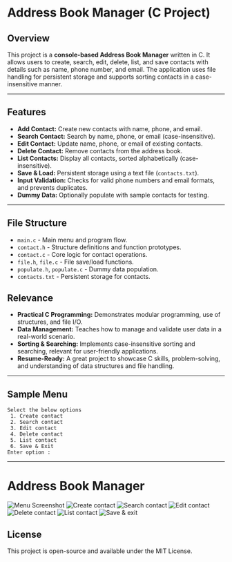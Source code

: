 # Address Book Manager (C Project)

## Overview

This project is a **console-based Address Book Manager** written in C. It allows users to create, search, edit, delete, list, and save contacts with details such as name, phone number, and email. The application uses file handling for persistent storage and supports sorting contacts in a case-insensitive manner.

---

## Features

- **Add Contact:** Create new contacts with name, phone, and email.
- **Search Contact:** Search by name, phone, or email (case-insensitive).
- **Edit Contact:** Update name, phone, or email of existing contacts.
- **Delete Contact:** Remove contacts from the address book.
- **List Contacts:** Display all contacts, sorted alphabetically (case-insensitive).
- **Save & Load:** Persistent storage using a text file (`contacts.txt`).
- **Input Validation:** Checks for valid phone numbers and email formats, and prevents duplicates.
- **Dummy Data:** Optionally populate with sample contacts for testing.

---

## File Structure

- `main.c` - Main menu and program flow.
- `contact.h` - Structure definitions and function prototypes.
- `contact.c` - Core logic for contact operations.
- `file.h`, `file.c` - File save/load functions.
- `populate.h`, `populate.c` - Dummy data population.
- `contacts.txt` - Persistent storage for contacts.


## Relevance

- **Practical C Programming:** Demonstrates modular programming, use of structures, and file I/O.
- **Data Management:** Teaches how to manage and validate user data in a real-world scenario.
- **Sorting & Searching:** Implements case-insensitive sorting and searching, relevant for user-friendly applications.
- **Resume-Ready:** A great project to showcase C skills, problem-solving, and understanding of data structures and file handling.

---

## Sample Menu

```
Select the below options
 1. Create contact
 2. Search contact
 3. Edit contact
 4. Delete contact
 5. List contact
 6. Save & Exit
Enter option :
```

---

# Address Book Manager
![Menu Screenshot](https://github.com/user-attachments/assets/b98a8e12-9c69-4663-bc61-041ea5092d05)
![Create contact](https://github.com/user-attachments/assets/7e6f013f-9269-42bc-a80f-e96863049ed9)
![Search contact](https://github.com/user-attachments/assets/74887da3-ca6d-4870-a9b8-a783e79c45b2)
![Edit contact](https://github.com/user-attachments/assets/e82b6ea7-4c05-4c5e-8fcd-3a612177f36a)
![Delete contact](https://github.com/user-attachments/assets/8d2230af-c234-426f-89a6-3eea141babeb)
![List contact](https://github.com/user-attachments/assets/8cca363d-b037-49e5-a50d-d23335fbe286)
![Save & exit](https://github.com/user-attachments/assets/cdb079d0-9463-434e-9288-3c019272b549)


## License

This project is open-source and available under the MIT License.

